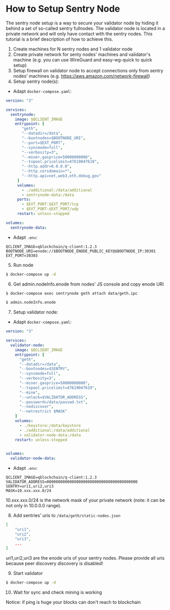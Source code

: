 # How to Setup Sentry Node


The sentry node setup is a way to secure your validator node by hiding it behind a set of so-called sentry fullnodes. The validator node is located in a private network and will only have contact with the sentry nodes. This tutorial is a brief description of how to achieve this.

1. Create machines for N sentry nodes and 1 validator node
2. Create private network for senty nodes' machines and validator's machine (e.g. you can use WireGuard and easy-wg-quick to quick setup)
3. Setup firewall on validator node to accept connections only from sentry nodes' machines (e.g. https://aws.amazon.com/network-firewall)
4. Setup sentry node(s):

  - Adapt `docker-compose.yaml`:

```yaml
version: "3"

services:
  sentrynode:
    image: $QCLIENT_IMAGE
    entrypoint: [
       "geth",
       "--datadir=/data",
       "--bootnodes=$BOOTNODE_URI",
       "--port=$EXT_PORT",
       "--syncmode=full",
       "--verbosity=3",
       "--miner.gasprice=50000000000",
       "--txpool.pricelimit=47619047619",  
       "--http.addr=0.0.0.0",
       "--http.corsdomain=*",  
       "--http.api=net,web3,eth,debug,gov"
     ]
     volumes:
       - ./additional:/data/additional
       - sentrynode-data:/data
     ports:
       - $EXT_PORT:$EXT_PORT/tcp
       - $EXT_PORT:$EXT_PORT/udp
     restart: unless-stopped

volumes:
  sentrynode-data:
```
  - Adapt `.env`:

```text
QCLIENT_IMAGE=qblockchain/q-client:1.2.3
BOOTNODE_URI=enode://$BOOTNODE_ENODE_PUBLIC_KEY@$BOOTNODE_IP:30301
EXT_PORT=30303
```

5. Run node
```bash
$ docker-compose up -d
```

6. Get admin.nodeInfo.enode from nodes' JS console and copy enode URI
```bash
$ docker-compose exec sentrynode geth attach data/geth.ipc

$ admin.nodeInfo.enode
```

7. Setup validator node:

  - Adapt `docker-compose.yaml`:

```yaml
version: "3"

services:
  validator-node:
    image: $QCLIENT_IMAGE
    entrypoint: [
      "geth",
      "--datadir=/data",
      "--bootnodes=$SENTRY",
      "--syncmode=full",
      "--verbosity=3",
      "--miner.gasprice=50000000000",
      "--txpool.pricelimit=47619047619",  
      "--mine",
      "--unlock=$VALIDATOR_ADDRESS",
      "--password=/data/passwd.txt",
      "--nodiscover",
      "--netrestrict $MASK"
    ]
    volumes:
      - ./keystore:/data/keystore
      - ./additional:/data/additional
      - validator-node-data:/data
    restart: unless-stopped

      
volumes:
  validator-node-data:
```

  - Adapt `.env`:

```text
QCLIENT_IMAGE=qblockchain/q-client:1.2.3
VALIDATOR_ADDRESS=0000000000000000000000000000000000000000
SENTRY=uri1,uri2,uri3
MASK=10.xxx.xxx.0/24
```

10.xxx.xxx.0/24 is the network mask of your private network (note: it can be not only in 10.0.0.0 range).

8. Add sentries' uris to `/data/geth/static-nodes.json`
```json
[
    "uri1",
    "uri2",
    "uri3",
    ...
]
```

uri1,uri2,uri3 are the enode uris of your sentry nodes. Please provide all uris because peer discovery discovery is disabled!

9. Start validator
```bash
$ docker-compose up -d
```

10. Wait for sync and check mining is working

Notice: if ping is huge your blocks can don't reach to blockchain

